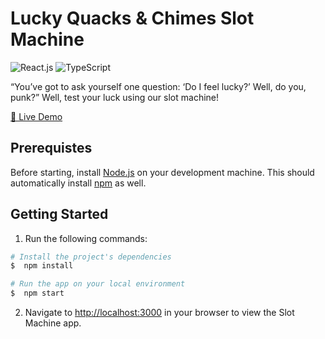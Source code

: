 # Lucky Quacks & Chimes Slot Machine

<img src="https://img.shields.io/badge/React-20232A?style=for-the-badge&logo=react&logoColor=61DAFB" alt="React.js" /> <img src="https://img.shields.io/badge/TypeScript-007ACC?style=for-the-badge&logo=typescript&logoColor=white" alt="TypeScript" />

“You’ve got to ask yourself one question: ‘Do I feel lucky?’ Well, do you, punk?” Well, test your luck using our slot machine!

[🚀 Live Demo](https://slot-machine-liart.vercel.app/)

## Prerequistes

Before starting, install [Node.js](https://nodejs.org/) on your development machine. This should automatically install [npm](https://www.npmjs.com/) as well.

## Getting Started

1. Run the following commands:

```bash
# Install the project's dependencies
$  npm install

# Run the app on your local environment
$  npm start
```

2. Navigate to [http://localhost:3000](http://localhost:3000) in your browser to view the Slot Machine app.
